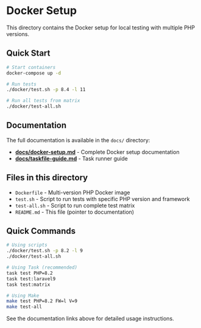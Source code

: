 # Docker Setup

This directory contains the Docker setup for local testing with multiple PHP versions.

## Quick Start

```bash
# Start containers
docker-compose up -d

# Run tests
./docker/test.sh -p 8.4 -l 11

# Run all tests from matrix
./docker/test-all.sh
```

## Documentation

The full documentation is available in the `docs/` directory:

- **[docs/docker-setup.md](../docs/docker-setup.md)** - Complete Docker setup documentation
- **[docs/taskfile-guide.md](../docs/taskfile-guide.md)** - Task runner guide

## Files in this directory

- `Dockerfile` - Multi-version PHP Docker image
- `test.sh` - Script to run tests with specific PHP version and framework
- `test-all.sh` - Script to run complete test matrix
- `README.md` - This file (pointer to documentation)

## Quick Commands

```bash
# Using scripts
./docker/test.sh -p 8.2 -l 9
./docker/test-all.sh

# Using Task (recommended)
task test PHP=8.2
task test:laravel9
task test:matrix

# Using Make
make test PHP=8.2 FW=l V=9
make test-all
```

See the documentation links above for detailed usage instructions.
